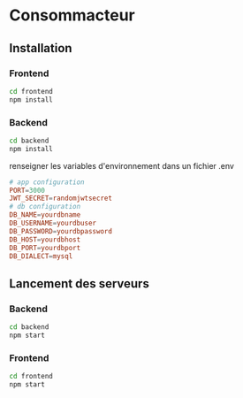 # Consommacteur

## Installation

### Frontend

```bash
cd frontend
npm install
```

### Backend

```bash
cd backend
npm install
```

renseigner les variables d'environnement dans un fichier .env

```conf
# app configuration
PORT=3000
JWT_SECRET=randomjwtsecret
# db configuration
DB_NAME=yourdbname
DB_USERNAME=yourdbuser
DB_PASSWORD=yourdbpassword
DB_HOST=yourdbhost
DB_PORT=yourdbport
DB_DIALECT=mysql
```

## Lancement des serveurs

### Backend
```bash
cd backend
npm start
```

### Frontend

```bash
cd frontend
npm start
```

